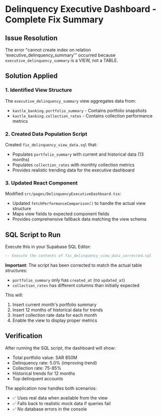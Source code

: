 # Delinquency Executive Dashboard - Complete Fix Summary

## Issue Resolution
The error "cannot create index on relation 'executive_delinquency_summary'" occurred because `executive_delinquency_summary` is a VIEW, not a TABLE.

## Solution Applied

### 1. Identified View Structure
The `executive_delinquency_summary` view aggregates data from:
- `kastle_banking.portfolio_summary` - Contains portfolio snapshots
- `kastle_banking.collection_rates` - Contains collection performance metrics

### 2. Created Data Population Script
Created `fix_delinquency_view_data.sql` that:
- Populates `portfolio_summary` with current and historical data (13 months)
- Populates `collection_rates` with monthly collection metrics
- Provides realistic trending data for the executive dashboard

### 3. Updated React Component
Modified `src/pages/DelinquencyExecutiveDashboard.tsx`:
- Updated `fetchPerformanceComparison()` to handle the actual view structure
- Maps view fields to expected component fields
- Provides comprehensive fallback data matching the view schema

## SQL Script to Run
Execute this in your Supabase SQL Editor:

```sql
-- Execute the contents of fix_delinquency_view_data_corrected.sql
```

**Important**: The script has been corrected to match the actual table structures:
- `portfolio_summary` only has `created_at` (no `updated_at`)
- `collection_rates` has different columns than initially expected

This will:
1. Insert current month's portfolio summary
2. Insert 12 months of historical data for trends
3. Insert collection rate data for each month
4. Enable the view to display proper metrics

## Verification
After running the SQL script, the dashboard will show:
- Total portfolio value: SAR 850M
- Delinquency rate: 5.0% (improving trend)
- Collection rate: 75-85%
- Historical trends for 12 months
- Top delinquent accounts

The application now handles both scenarios:
- ✅ Uses real data when available from the view
- ✅ Falls back to realistic mock data if queries fail
- ✅ No database errors in the console